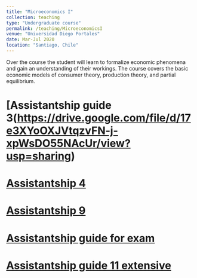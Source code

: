 ```yaml
---
title: "Microeconomics I"
collection: teaching
type: "Undergraduate course"
permalink: /teaching/MicroeconomicsI
venue: "Universidad Diego Portales"
date: Mar-Jul 2020
location: "Santiago, Chile"
---
```


Over the course the student will learn to formalize economic phenomena and gain an understanding of
their workings. The course covers the basic economic models of consumer theory,
production theory, and partial equilibrium.


[Assistantship guide 3(https://drive.google.com/file/d/17e3XYoOXJVtqzvFN-j-xpWsDO55NAcUr/view?usp=sharing)
======

[Assistantship 4](https://drive.google.com/file/d/1kNJGCvf9mZz2XhKmICVBMKxnysic-gGe/view?usp=sharing)
======
  
[Assistantship 9](https://drive.google.com/file/d/1nBCBTXmS6Jq5PhZyZxA655rjIVD1wsmb/view?usp=sharing)
======
  
[Assistantship guide for exam](https://drive.google.com/file/d/1G_YeBpoH9dFEPFKAaUnZ-SfU7OQzkvsO/view?usp=sharing)
======
  
[Assistantship guide 11 extensive](https://drive.google.com/file/d/1x_7DVJe1Gp37ym1b08alCskS65Y8pJVs/view?usp=sharing)
======
  

